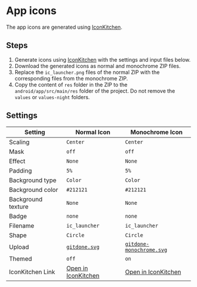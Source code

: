 # App icons

The app icons are generated using [IconKitchen](https://icon.kitchen).

## Steps

1. Generate icons using [IconKitchen](https://icon.kitchen) with the settings and input files below.
2. Download the generated icons as normal and monochrome ZIP files.
3. Replace the `ic_launcher.png` files of the normal ZIP with the corresponding files from the
   monochrome ZIP.
4. Copy the content of `res` folder in the ZIP to the `android/app/src/main/res` folder of the
   project. Do not remove the `values` or `values-night` folders.

## Settings

| Setting            | Normal Icon                                                                                                                                                                                                                                              | Monochrome Icon                                                                                                                                                                                                                                                    |
| ------------------ | -------------------------------------------------------------------------------------------------------------------------------------------------------------------------------------------------------------------------------------------------------- | ------------------------------------------------------------------------------------------------------------------------------------------------------------------------------------------------------------------------------------------------------------------ |
| Scaling            | `Center`                                                                                                                                                                                                                                                 | `Center`                                                                                                                                                                                                                                                           |
| Mask               | `off`                                                                                                                                                                                                                                                    | `off`                                                                                                                                                                                                                                                              |
| Effect             | `None`                                                                                                                                                                                                                                                   | `None`                                                                                                                                                                                                                                                             |
| Padding            | `5%`                                                                                                                                                                                                                                                     | `5%`                                                                                                                                                                                                                                                               |
| Background type    | `Color`                                                                                                                                                                                                                                                  | `Color`                                                                                                                                                                                                                                                            |
| Background color   | `#212121`                                                                                                                                                                                                                                                | `#212121`                                                                                                                                                                                                                                                          |
| Background texture | `None`                                                                                                                                                                                                                                                   | `None`                                                                                                                                                                                                                                                             |
| Badge              | `none`                                                                                                                                                                                                                                                   | `none`                                                                                                                                                                                                                                                             |
| Filename           | `ic_launcher`                                                                                                                                                                                                                                            | `ic_launcher`                                                                                                                                                                                                                                                      |
| Shape              | `Circle`                                                                                                                                                                                                                                                 | `Circle`                                                                                                                                                                                                                                                           |
| Upload             | [`gitdone.svg`](https://github.com/RubberDuckCrew/gitdone/blob/main/assets/icons/app/gitdone.svg)                                                                                                                                                        | [`gitdone-monochrome.svg`](https://github.com/RubberDuckCrew/gitdone/blob/main/assets/icons/app/gitdone-monochrome.svg)                                                                                                                                            |
| Themed             | `off`                                                                                                                                                                                                                                                    | `on`                                                                                                                                                                                                                                                               |
| IconKitchen Link   | [Open in IconKitchen](https://icon.kitchen/i/H4sIAAAAAAAAAx2NsQrDMAxE%2F%2BW6ZmmhS9b%2BQIdspYOCZMfUjoLttJSQf48cBOLucdxt%2BFJcpaDfwJQ%2FwyRJ0DuKRTo4P%2FwXswiJvKCBJzGH2bd81QX9vUMOfqqnGrVWTaeM4hrbDfqHRs3Wcrld28FgUl5jm32BZs4a2NqDFvs%2FGfHeD6UAKtyZAAAA) | [Open in IconKitchen](https://icon.kitchen/i/H4sIAAAAAAAAAx2OsQrDMAxE%2F0Vds7TQxWt%2FoEO20sFBsmNqR8GWW0rIv0cKAnE6Hqfb4OtzpwZuA%2FT1M85UCFzwudEAIY7%2FVU9IxUcCM54eMS3ReOEV3H2AmuIsp5pYhMspMwXzdjXjgzNXTbncrjaaI%2FYGwUntpEhh7NlKvMAvWDmhMomb7h9N8N4PbjEePacAAAA%3D) |
